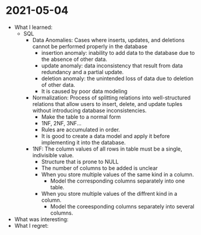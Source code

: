 # 2021-05-04

- What I learned: 
  - SQL
    - Data Anomalies: Cases where inserts, updates, and deletions cannot be performed properly in the database
      - insertion anomaly: inability to add data to the database due to the absence of other data.
      - update anomaly: data inconsistency that result from data redundancy and a partial update.
      - deletion anomaly: the unintended loss of data due to deletion of other data.
      - It is caused by poor data modeling
    - Normalization: Process of splitting relations into well-structured relations that allow users to insert, delete, and update tuples without introducing database inconsistencies.
      - Make the table to a normal form
      - 1NF, 2NF, 3NF...
      - Rules are accumulated in order.
      - It is good to create a data model and apply it before implementing it into the database.
    - 1NF: The column values of all rows in table must be a single, indivisible value.
      - Structure that is prone to NULL
      - The number of columns to be added is unclear
      - When you store multiple values of the same kind in a column.
        - Model the corresponding columns separately into one table.
      - When you store multiple values of the diffrent kind in a column.
        - Model the coreesponding columns separately into several columns.
- What was interesting: 
- What I regret: 